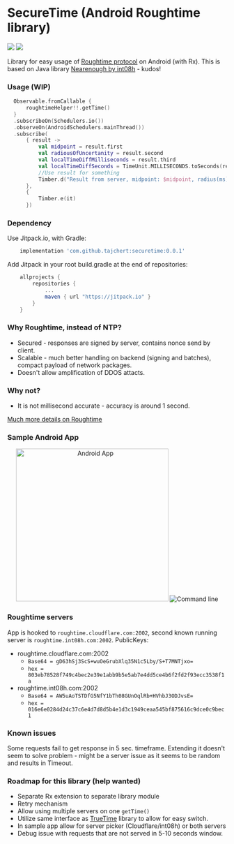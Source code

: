 # SecureTime (Android Roughtime library)
[![](https://jitpack.io/v/tajchert/securetime.svg)](https://jitpack.io/#tajchert/securetime)
[![](https://jitci.com/gh/tajchert/securetime/svg)](https://jitci.com/gh/tajchert/securetime)

Library for easy usage of [Roughtime protocol](https://roughtime.googlesource.com/roughtime) on Android (with Rx). This is based on Java library [Nearenough by int08h](https://github.com/int08h/nearenough) - kudos!

### Usage (WIP)

```kotlin
  Observable.fromCallable {
      roughtimeHelper!!.getTime()
  }
  .subscribeOn(Schedulers.io())
  .observeOn(AndroidSchedulers.mainThread())
  .subscribe(
      { result ->
          val midpoint = result.first
          val radiousOfUncertanity = result.second
          val localTimeDiffMilliseconds = result.third
          val localTimeDiffSeconds = TimeUnit.MILLISECONDS.toSeconds(result.third)
          //Use result for something
          Timber.d("Result from server, midpoint: $midpoint, radius(ms): $radiousOfUncertanity, localDiff (ms): $localTimeDiffMilliseconds")
      },
      {
          Timber.e(it)
      })
```

### Dependency

Use Jitpack.io, with Gradle:
```gradle
    implementation 'com.github.tajchert:securetime:0.0.1'
```
Add Jitpack in your root build.gradle at the end of repositories:
```gradle
	allprojects {
		repositories {
			...
			maven { url "https://jitpack.io" }
		}
	}
```

### Why Roughtime, instead of NTP?

* Secured - responses are signed by server, contains nonce send by client.
* Scalable - much better handling on backend (signing and batches), compact payload of network packages.
* Doesn't allow amplification of DDOS attacts.

### Why not?

* It is not millisecond accurate - accuracy is around 1 second.

[Much more details on Roughtime](https://int08h.com/post/to-catch-a-lying-timeserver/)

### Sample Android App

<p align="center">
  <img src="https://github.com/tajchert/securetime/blob/master/assets/android_app_screen.png?raw=true" width="350" title="Android App">
  <img src="https://github.com/tajchert/securetime/blob/master/assets/roughtime.png?raw=true" alt="Command line">
</p>

### Roughtime servers

App is hooked to `roughtime.cloudflare.com:2002`, second known running server is `roughtime.int08h.com:2002`.
PublicKeys:

* roughtime.cloudflare.com:2002
  * `Base64 = gD63hSj3ScS+wuOeGrubXlq35N1c5Lby/S+T7MNTjxo=`
  * `hex = 803eb78528f749c4bec2e39e1abb9b5e5ab7e4dd5ce4b6f2fd2f93ecc3538f1a`
* roughtime.int08h.com:2002
  * `Base64 = AW5uAoTSTDfG5NfY1bTh08GUnOqlRb+HVhbJ3ODJvsE=`
  * `hex = 016e6e0284d24c37c6e4d7d8d5b4e1d3c1949ceaa545bf875616c9dce0c9bec1`

### Known issues
Some requests fail to get response in 5 sec. timeframe. Extending it doesn't seem to solve problem - might be a server issue as it seems to be random and results in Timeout.

### Roadmap for this library (help wanted)
* Separate Rx extension to separate library module
* Retry mechanism
* Allow using multiple servers on one `getTime()`
* Utilize same interface as [TrueTime](https://github.com/instacart/truetime-android) library to allow for easy switch.
* In sample app allow for server picker (Cloudflare/int08h) or both servers
* Debug issue with requests that are not served in 5-10 seconds window.
